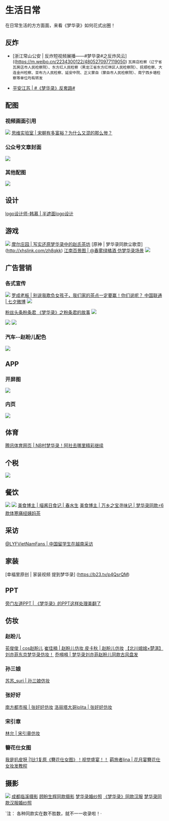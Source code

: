 # 生活日常

在日常生活的方方面面，来看《梦华录》如何花式出圈！

## 反炸

* [浙江常山公安 | 反炸短视频展播——#梦华录#之反炸风云]((https://m.weibo.cn/2234300122/4805270977119050) `瓦房店检察（辽宁省瓦房店市人民检察院）、东方红人民检察（黑龙江省东方红林区人民检察院）、抚顺检察、大连金州检察、亚布力人民检察、延安中院、正义蒙自（蒙自市人民检察院）、南宁西乡塘检察等单位均有转发`
  
* [平安江苏 | #《梦华录》反套路#](https://weibo.com/1935167034/LBY4qC7xT)
  

## 配图

### 视频画面引用
![](/image/discuss/other/siwei2.png)
[思维实验室 |  宋朝有多富裕？为什么又混的那么惨？](https://www.bilibili.com/video/BV1kt4y1J7LH/)	

### 公众号文章封面
![](/image/discuss/other/peitu2.png)

### 其他配图
![](/image/discuss/other/qit.jpg)


## 设计

[logo设计师-韩慕 | 半遮面logo设计](http://xhslink.com/UNxeCi)


## 游戏

![](/image/discuss/other/youxi2.png)
[摩尔庄园 | 写实还原梦华录中的赵氏茶坊](http://xhslink.com/ftFRhk)
[原神 | 梦华录同款尘歌壶] (http://xhslink.com/zh8qkk)
[江南百景图 | @春雾绿橘酒 仿梦华录场景](https://m.weibo.cn/6558660872/4827462103993383)
![](/image/discuss/other/jiangnan2.jpg)


## 广告营销

### 各式宣传
![](/image/discuss/other/hangzhouyidong.png)
[罗成老板 | 别说我欺负女孩子，我们家的茶点一定要赢！你们说呢？ ](https://video.weibo.com/show?fid=1034:4784588577505384)
[中国联通 | 七夕微博](https://m.weibo.cn/2002148123/4798687404360990)
![](/image/discuss/other/liantong2.jpg)

[粉丝头条粉条君 《梦华录》之粉条君的故事](https://m.weibo.cn/7404187888/4791072192466254)
![](/image/discuss/other/fentiao.jpg)

![](/image/discuss/other/zhibo2.png)
![](/image/discuss/other/guanggao2.png)

### 汽车--赵盼儿配色
![](/image/discuss/other/qiche2.png)


## APP

### 开屏图
![](/image/discuss/other/kaiping2.png)

### 内页
![](/image/discuss/other/app2.png)


## 体育
[腾讯体育网页 | NB村梦华录！阿社去哪里精彩继续](https://new.qq.com/rain/a/20220706V0AJVH00)

## 个税
![](/image/discuss/other/geshui.jpg)


## 餐饮
![](/image/discuss/other/canyin2.png)
![](/image/discuss/other/yinpin2.png)
[美食博主 | 喵酱日食记 | 春水生](http://xhslink.com/df0Thk)
[美食博主 | 万乡之宝寻味记 | 梦华录同款⚡6款体寒痛经姨妈茶](http://xhslink.com/ODVnkk)

## 采访
[@LYFVietNamFans | 中国留学生在越南采访](https://m.weibo.cn/status/4791143873122171)

## 家装
[幸福里原创 | 家装视频 提到梦华录] (https://b23.tv/p4QsrQM)

## PPT

[旁门左道PPT | 《梦华录》的PPT这样处理美翻了](https://v.douyin.com/Yxxg2Rr)


## 仿妆

### 赵盼儿
[苌俊俊 | cos赵盼儿](https://v.douyin.com/YtLBuy4)
[崔佳楠 | 赵盼儿仿妆	](https://v.douyin.com/YpQ2ET7)
[皮卡秋 | 赵盼儿仿妆](https://v.douyin.com/MmgRYFQ)
[【北川婠婠×楚淇】刘亦菲东京梦华录仿妆！](https://www.bilibili.com/video/BV1u34y127sp)
[乔嘚嘚 | 梦华录刘亦菲赵盼儿同款古风盘发](https://www.bilibili.com/video/BV1KT41157D6)
### 孙三娘
[苏苏_suri | 孙三娘仿妆](https://www.douyin.com/video/7117441888621186307)
### 张好好
[南方都市报 | 张好好仿妆](https://mp.weixin.qq.com/s/zrU7Y7aZ8h4EK-POrAbYvQ)
[洛丽塔大哥lolita | 张好好仿妆](https://www.bilibili.com/video/BV1zr4y1g7am)
### 宋引章
[林允 | 宋引章仿妆](https://www.bilibili.com/video/BV1334y1s7Gc)
### 簪花仕女图
[我是扒皮呀 |1比1复原《簪花仕女图》！视觉盛宴！！](https://www.bilibili.com/video/BV1Pf4y1Z7we)
[羁旅者lina | 花月宴簪花仕女妆发教程](https://m.weibo.cn/status/4817694514484658)

## 摄影
![](/image/discuss/other/fangzhuang2.png)
[成都临溪摄影](https://m.weibo.cn/1648616372/4815789314802897)
[顾盼生辉同款摄影](http://xhslink.com/BoNYhk)
[梦华录婚纱照](http://xhslink.com/VSnYhk)
[《梦华录》同款汉服](http://xhslink.com/jimYhk)
[梦华录同款汉服婚纱照](http://xhslink.com/3dlYhk)

`注： 各种同款实在数不胜数，就不一一收录啦！·
